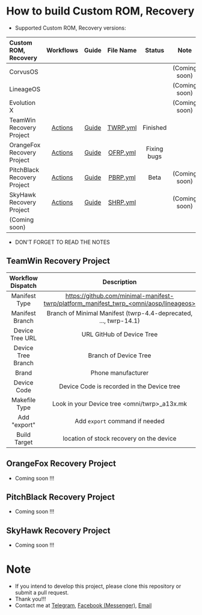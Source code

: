 # How to build Custom ROM, Recovery
- Supported Custom ROM, Recovery versions:

| Custom ROM, Recovery | Workflows | Guide | File Name | Status | Note |
| :------------------- | :-------: | :---: | :-------: | :----: | :--: |
| CorvusOS |  |  |  |  | (Coming soon) |
| LineageOS |  |  |  |  | (Coming soon) |
| Evolution X |  |  |  |  | (Coming soon) |
| TeamWin Recovery Project | [Actions](https://github.com/VThang51/Recovery-Builder-Workflows/actions/workflows/TWRP.yml) | [Guide](README.md#teamwin-recovery-project) | [TWRP.yml](.github/workflows/TWRP.yml) | Finished  |  |
| OrangeFox Recovery Project | [Actions](https://github.com/VThang51/Recovery-Builder-Workflows/actions/workflows/OFRP.yml) | [Guide](README.md#orangefox-recovery-project) | [OFRP.yml](.github/workflows/OFRP.yml) | Fixing bugs |  |
| PitchBlack Recovery Project | [Actions](https://github.com/VThang51/Recovery-Builder-Workflows/actions/workflows/PBRP.yml) | [Guide](README.md#pitchblack-recovery-project) | [PBRP.yml](.github/workflows/PBRP.yml) | Beta | (Coming soon) |
| SkyHawk Recovery Project | [Actions](https://github.com/VThang51/Recovery-Builder-Workflows/actions/workflows/SHRP.yml) | [Guide](README.md#skyhawk-recovery-project) | [SHRP.yml](.github/workflows/SHRP.yml) |  | (Coming soon) |
| (Coming soon) |  |  |  |  |

- DON'T FORGET TO READ THE NOTES
## TeamWin Recovery Project

| Workflow Dispatch | Description | Example |
| :---------------: | :---------: | :-----: |
| Manifest Type | https://github.com/minimal-manifest-twrp/platform_manifest_twrp_<omni/aosp/lineageos> | `aosp` |
| Manifest Branch | Branch of Minimal Manifest (twrp-4.4-deprecated, ..., twrp-14.1) | `twrp-12.1` |
| Device Tree URL | URL GitHub of Device Tree | https://github.com/VThang51/android_device_samsung_a13 |
| Device Tree Branch | Branch of Device Tree | `master` |
| Brand | Phone manufacturer | `samsung` |
| Device Code | Device Code is recorded in the Device tree | `a13x` |
| Makefile Type | Look in your Device tree <omni/twrp>_a13x.mk | `twrp` |
| Add "export" | Add `export` command if needed | `export XXXXX=1 && export YYYYY=true && export ZZZZZ=1` |
| Build Target | location of stock recovery on the device | `recovery` |

## OrangeFox Recovery Project
- Coming soon !!!

## PitchBlack Recovery Project
- Coming soon !!!

## SkyHawk Recovery Project
- Coming soon !!!

# Note
- If you intend to develop this project, please clone this repository or submit a pull request.
- Thank you!!! 
- Contact me at [Telegram](https://t.me/VThang51), [Facebook (Messenger)](https://m.me/thang.nguyenviet.05112007), [Email](mailto:vietthang0511.2@gmail.com)

